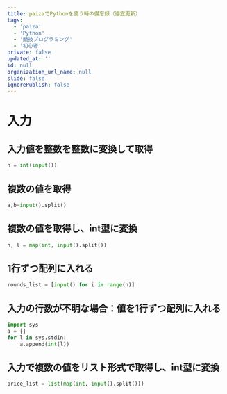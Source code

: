 ```yaml
---
title: paizaでPythonを使う時の備忘録（適宜更新）
tags:
  - 'paiza'
  - 'Python'
  - '競技プログラミング'
  - '初心者'
private: false
updated_at: ''
id: null
organization_url_name: null
slide: false
ignorePublish: false
---
```

# 入力
## 入力値を整数を整数に変換して取得
```python
n = int(input())
```
## 複数の値を取得
```python
a,b=input().split()
```
## 複数の値を取得し、int型に変換
```python
n, l = map(int, input().split())
```
## 1行ずつ配列に入れる
```python
rounds_list = [input() for i in range(n)]
```
## 入力の行数が不明な場合：値を1行ずつ配列に入れる
```python
import sys
a = []
for l in sys.stdin:
    a.append(int(l))
```
## 入力で複数の値をリスト形式で取得し、int型に変換
```python
price_list = list(map(int, input().split()))
```
